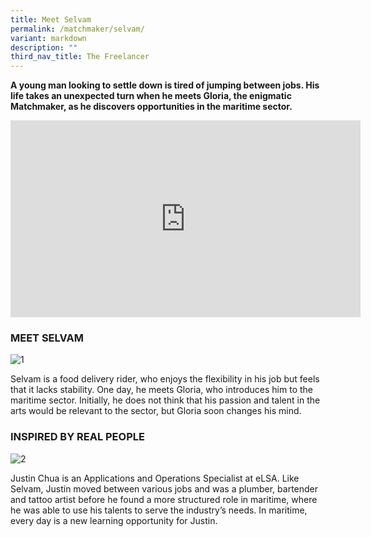 ```yaml
---
title: Meet Selvam
permalink: /matchmaker/selvam/
variant: markdown
description: ""
third_nav_title: The Freelancer
---
```

**A young man looking to settle down is tired of jumping between jobs. His life takes an unexpected turn when he meets Gloria, the enigmatic Matchmaker, as he discovers opportunities in the maritime sector.**

<iframe allowfullscreen="" allow="accelerometer; autoplay; clipboard-write; encrypted-media; gyroscope; picture-in-picture; web-share" frameborder="0" title="YouTube video player" src="https://www.youtube.com/embed/gZW2FxengMw?si=KAsHM64-zacMBEAM" height="315" width="560"></iframe>

### MEET SELVAM
<img border="0" alt="1" src="https://i.ibb.co/QX1fCRZ/1.png">

Selvam is a food delivery rider, who enjoys the flexibility in his job but feels that it lacks stability. One day, he meets Gloria, who introduces him to the maritime sector. Initially, he does not think that his passion and talent in the arts would be relevant to the sector, but Gloria soon changes his mind. 

### INSPIRED BY REAL PEOPLE

<img border="0" alt="2" src="https://i.ibb.co/H7bcTj2/2.png">

Justin Chua is an Applications and Operations Specialist at eLSA. Like Selvam, Justin moved between various jobs and was a plumber, bartender and tattoo artist before he found a more structured role in maritime, where he was able to use his talents to serve the industry’s needs. In maritime, every day is a new learning opportunity for Justin.